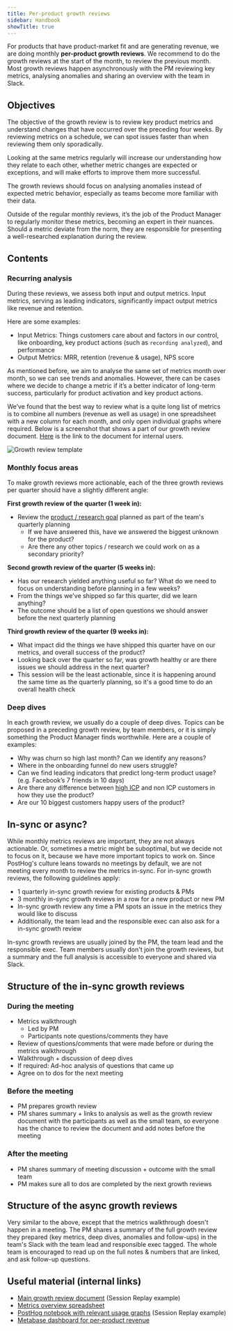 ```yaml
---
title: Per-product growth reviews
sidebar: Handbook
showTitle: true
---
```


For products that have product-market fit and are generating revenue, we are doing monthly **per-product growth reviews**. We recommend to do the growth reviews at the start of the month, to review the previous month. Most growth reviews happen asynchronously with the PM reviewing key metrics, analysing anomalies and sharing an overview with the team in Slack.

## Objectives

The objective of the growth review is to review key product metrics and understand changes that have occurred over the preceding four weeks. By reviewing metrics on a schedule, we can spot issues faster than when reviewing them only sporadically. 

Looking at the same metrics regularly will increase our understanding how they relate to each other, whether metric changes are expected or exceptions, and will make efforts to improve them more successful.

The growth reviews should focus on analysing anomalies instead of expected metric behavior, especially as teams become more familiar with their data.

Outside of the regular monthly reviews, it’s the job of the Product Manager to regularly monitor these metrics, becoming an expert in their nuances. Should a metric deviate from the norm, they are responsible for presenting a well-researched explanation during the review.

## Contents

### Recurring analysis

During these reviews, we assess both input and output metrics. Input metrics, serving as leading indicators, significantly impact output metrics like revenue and retention.

Here are some examples:

- Input Metrics: Things customers care about and factors in our control, like onboarding, key product actions (such as `recording analyzed`), and performance
- Output Metrics: MRR, retention (revenue & usage), NPS score

As mentioned before, we aim to analyse the same set of metrics month over month, so we can see trends and anomalies. However, there can be cases where we decide to change a metric if it’s a better indicator of long-term success, particularly for product activation and key product actions.

We’ve found that the best way to review what is a quite long list of metrics is to combine all numbers (revenue as well as usage) in one spreadsheet with a new column for each month, and only open individual graphs where required. Below is a screenshot that shows a part of our growth review document. [Here](https://docs.google.com/spreadsheets/d/1Q_hibP9Pv4b8H_9guceKXNrTUP0B_5hWvmiM-EJ2LrU/edit#gid=541742743) is the link to the document for internal users. 

![Growth review template](https://res.cloudinary.com/dmukukwp6/image/upload/v1710055416/posthog.com/contents/images/handbook/growth-review-template.png)

### Monthly focus areas

To make growth reviews more actionable, each of the three growth reviews per quarter should have a slightly different angle:

**First growth review of the quarter (1 week in):**
- Review the [product / research goal](/handbook/product/product-team#product-goals) planned as part of the team's quarterly planning
    - If we have answered this, have we answered the biggest unknown for the product?
    - Are there any other topics / research we could work on as a secondary priority?

**Second growth review of the quarter (5 weeks in):**
- Has our research yielded anything useful so far? What do we need to focus on understanding before planning in a few weeks?
- From the things we've shipped so far this quarter, did we learn anything?
- The outcome should be a list of open questions we should answer before the next quarterly planning

**Third growth review of the quarter (9 weeks in):**
- What impact did the things we have shipped this quarter have on our metrics, and overall success of the product?
- Looking back over the quarter so far, was growth healthy or are there issues we should address in the next quarter?
- This session will be the least actionable, since it is happening around the same time as the quarterly planning, so it's a good time to do an overall health check

### Deep dives

In each growth review, we usually do a couple of deep dives. Topics can be proposed in a preceding growth review, by team members, or it is simply something the Product Manager finds worthwhile. Here are a couple of examples:

- Why was churn so high last month? Can we identify any reasons?
- Where in the onboarding funnel do new users struggle?
- Can we find leading indicators that predict long-term product usage? (e.g. Facebook’s 7 friends in 10 days)
- Are there any difference between [high ICP](/handbook/who-we-build-for) and non ICP customers in how they use the product?
- Are our 10 biggest customers happy users of the product?

## In-sync or async?

While monthly metrics reviews are important, they are not always actionable. Or, sometimes a metric might be suboptimal, but we decide not to focus on it, because we have more important topics to work on. Since PostHog's culture leans towards no meetings by default, we are not meeting every month to review the metrics in-sync. For in-sync growth reviews, the following guidelines apply:

- 1 quarterly in-sync growth review for existing products & PMs
- 3 monthly in-sync growth reviews in a row for a new product or new PM
- In-sync growth review any time a PM spots an issue in the metrics they would like to discuss
- Additionally, the team lead and the responsible exec can also ask for a in-sync growth review

In-sync growth reviews are usually joined by the PM, the team lead and the responsible exec. Team members usually don't join the growth reviews, but a summary and the full analysis is accessible to everyone and shared via Slack.

## Structure of the in-sync growth reviews

### During the meeting

- Metrics walkthrough
    - Led by PM
    - Participants note questions/comments they have
- Review of questions/comments that were made before or during the metrics walkthrough
- Walkthrough + discussion of deep dives
- If required: Ad-hoc analysis of questions that came up
- Agree on to dos for the next meeting

### Before the meeting

- PM prepares growth review
- PM shares summary + links to analysis as well as the growth review document with the participants as well as the small team, so everyone has the chance to review the document and add notes before the meeting

### After the meeting

- PM shares summary of meeting discussion + outcome with the small team
- PM makes sure all to dos are completed by the next growth reviews

## Structure of the async growth reviews

Very similar to the above, except that the metrics walkthrough doesn't happen in a meeting. The PM shares a summary of the full growth review they prepared (key metrics, deep dives, anomalies and follow-ups) in the team's Slack with the team lead and responsible exec tagged. The whole team is encouraged to read up on the full notes & numbers that are linked, and ask follow-up questions.

## Useful material (internal links)

- [Main growth review document](https://docs.google.com/document/d/1MgunwZ4_scm7RaEBocyQJzQUt48kTkiBX_529Do50F4/edit#heading=h.na8qqkjykso0) (Session Replay example)
- [Metrics overview spreadsheet](https://docs.google.com/spreadsheets/d/1Q_hibP9Pv4b8H_9guceKXNrTUP0B_5hWvmiM-EJ2LrU/edit#gid=541742743)
- [PostHog notebook with relevant usage graphs](https://us.posthog.com/project/2/notebooks/6FwGbwN5) (Session Replay example)
- [Metabase dashboard for per-product revenue](http://metabase-prod-us/dashboard/39-revenue-growth-by-product?product=session_replay)
